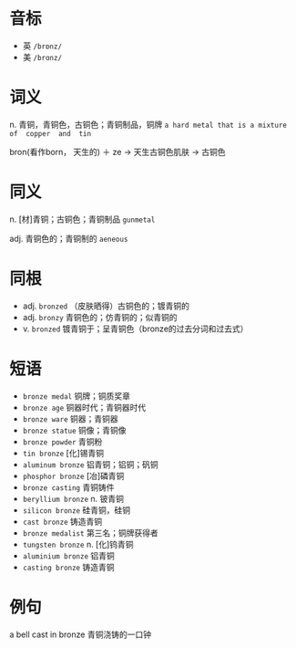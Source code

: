 # 音标

- 英 `/brɒnz/`
- 美 `/brɑnz/`

# 词义

n. 青铜，青铜色，古铜色；青铜制品，铜牌
`a hard metal that is a mixture of  copper  and  tin `



bron(看作born， 天生的) ＋ ze → 天生古铜色肌肤 → 古铜色

# 同义

n. [材]青铜；古铜色；青铜制品
`gunmetal`

adj. 青铜色的；青铜制的
`aeneous`

# 同根

- adj. `bronzed` （皮肤晒得）古铜色的；镀青铜的
- adj. `bronzy` 青铜色的；仿青铜的；似青铜的
- v. `bronzed` 镀青铜于；呈青铜色（bronze的过去分词和过去式）

# 短语

- `bronze medal` 铜牌；铜质奖章
- `bronze age` 铜器时代；青铜器时代
- `bronze ware` 铜器；青铜器
- `bronze statue` 铜像；青铜像
- `bronze powder` 青铜粉
- `tin bronze` [化]锡青铜
- `aluminum bronze` 铝青铜；铝铜；矾铜
- `phosphor bronze` [冶]磷青铜
- `bronze casting` 青铜铸件
- `beryllium bronze` n. 铍青铜
- `silicon bronze` 硅青铜，硅铜
- `cast bronze` 铸造青铜
- `bronze medalist` 第三名；铜牌获得者
- `tungsten bronze` n. [化]钨青铜
- `aluminium bronze` 铝青铜
- `casting bronze` 铸造青铜

# 例句

a bell cast in bronze
青铜浇铸的一口钟


